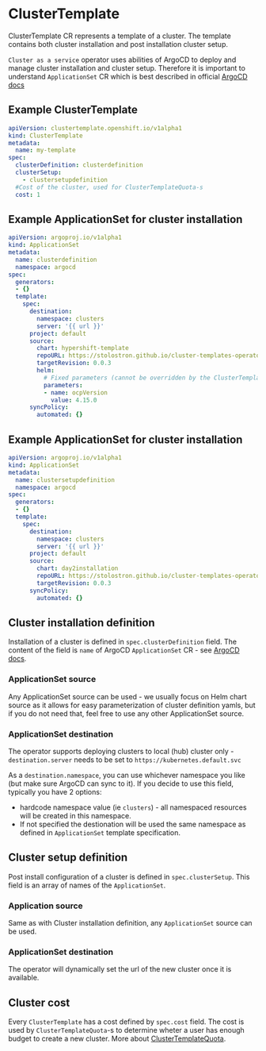 # ClusterTemplate
ClusterTemplate CR represents a template of a cluster. The template contains both cluster installation and post installation cluster setup.

`Cluster as a service` operator uses abilities of ArgoCD to deploy and manage cluster installation and cluster setup. Therefore it is important to understand `ApplicationSet` CR which is best described in official [ArgoCD docs](https://argo-cd.readthedocs.io/en/stable/operator-manual/applicationset/)

## Example ClusterTemplate
```yaml
apiVersion: clustertemplate.openshift.io/v1alpha1
kind: ClusterTemplate
metadata:
  name: my-template
spec:
  clusterDefinition: clusterdefinition
  clusterSetup:
    - clustersetupdefinition
  #Cost of the cluster, used for ClusterTemplateQuota-s
  cost: 1
```

## Example ApplicationSet for cluster installation
```yaml
apiVersion: argoproj.io/v1alpha1
kind: ApplicationSet
metadata:
  name: clusterdefinition
  namespace: argocd
spec:
  generators:
  - {}
  template:
    spec:
      destination:
        namespace: clusters
        server: '{{ url }}'
      project: default
      source:
        chart: hypershift-template
        repoURL: https://stolostron.github.io/cluster-templates-operator
        targetRevision: 0.0.3
        helm:
          # Fixed parameters (cannot be overridden by the ClusterTemplateInstance)
          parameters:
          - name: ocpVersion
            value: 4.15.0
      syncPolicy:
        automated: {}
```

## Example ApplicationSet for cluster installation
```yaml
apiVersion: argoproj.io/v1alpha1
kind: ApplicationSet
metadata:
  name: clustersetupdefinition
  namespace: argocd
spec:
  generators:
  - {}
  template:
    spec:
      destination:
        namespace: clusters
        server: '{{ url }}'
      project: default
      source:
        chart: day2installation
        repoURL: https://stolostron.github.io/cluster-templates-operator
        targetRevision: 0.0.3
      syncPolicy:
        automated: {}
```

## Cluster installation definition
Installation of a cluster is defined in `spec.clusterDefinition` field. The content of the field is `name` of ArgoCD `ApplicationSet` CR - see [ArgoCD docs](https://argo-cd.readthedocs.io/en/stable/operator-manual/applicationset/).

### ApplicationSet source
Any ApplicationSet source can be used - we usually focus on Helm chart source as it allows for easy parameterization of cluster definition yamls, but if you do not need that, feel free to use any other ApplicationSet source.

### ApplicationSet destination
The operator supports deploying clusters to local (hub) cluster only - `destination.server` needs to be set to `https://kubernetes.default.svc`

As a `destination.namespace`, you can use whichever namespace you like (but make sure ArgoCD can sync to it). If you decide to use this field, typically you have 2 options:
  - hardcode namespace value (ie `clusters`) - all namespaced resources will be created in this namespace.
  - If not specified the destionation will be used the same namespace as defined in `ApplicationSet` template specification.

## Cluster setup definition
Post install configuration of a cluster is defined in `spec.clusterSetup`. This field is an array of names of the `ApplicationSet`.

### Application source
Same as with Cluster installation definition, any `ApplicationSet` source can be used.

### ApplicationSet destination
The operator will dynamically set the url of the new cluster once it is available.

## Cluster cost
Every `ClusterTemplate` has a cost defined by `spec.cost` field. The cost is used by `ClusterTemplateQuota`-s to determine wheter a user has enough budget to create a new cluster. More about [ClusterTemplateQuota](./cluster-template-quota.md).
